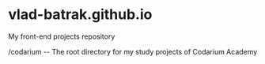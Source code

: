 # vlad-batrak.github.io
My front-end projects repository

/codarium -- The root directory for my study projects of Codarium Academy